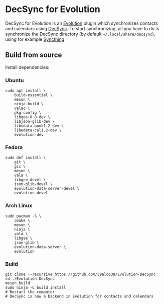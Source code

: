 DecSync for Evolution
=====================

DecSync for Evolution is an [Evolution](https://wiki.gnome.org/Apps/Evolution) plugin which synchronizes contacts and calendars using [DecSync](https://github.com/39aldo39/DecSync). To start synchronizing, all you have to do is synchronize the DecSync directory (by default `~/.local/share/decsync`), using for example [Syncthing](https://syncthing.net).

## Build from source

Install dependencies:

### Ubuntu

```
sudo apt install \
	build-essential \
	meson \
	ninja-build \
	valac \
	pkg-config \
	libgee-0.8-dev \
	libjson-glib-dev \
	libedata-book1.2-dev \
	libedata-cal1.2-dev \
	evolution-dev
```

### Fedora
```
sudo dnf install \
	git \
	gcc \
	meson \
	vala \
	libgee-devel \
	json-glib-devel \
	evolution-data-server-devel \
	evolution-devel
```

### Arch Linux

```
sudo pacman -S \
	cmake \
	meson \
	ninja \
	vala \
	libgee \
	json-glib \
	evolution-data-server \
	evolution
```

### Build

```
git clone --recursive https://github.com/39aldo39/Evolution-DecSync
cd ./Evolution-DecSync
meson build
sudo ninja -C build install
# Restart the computer
# DecSync is now a backend in Evolution for contacts and calendars
```
